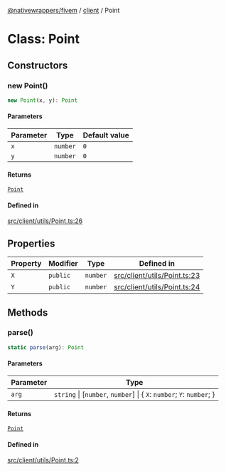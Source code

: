 [@nativewrappers/fivem](../../README.md) / [client](../README.md) / Point

# Class: Point

## Constructors

### new Point()

```ts
new Point(x, y): Point
```

#### Parameters

| Parameter | Type | Default value |
| ------ | ------ | ------ |
| `x` | `number` | `0` |
| `y` | `number` | `0` |

#### Returns

[`Point`](Point.md)

#### Defined in

[src/client/utils/Point.ts:26](https://github.com/nativewrappers/fivem/blob/48a3f351defb1a6508113ef71a8290d8cb1a458c/src/client/utils/Point.ts#L26)

## Properties

| Property | Modifier | Type | Defined in |
| ------ | ------ | ------ | ------ |
| `X` | `public` | `number` | [src/client/utils/Point.ts:23](https://github.com/nativewrappers/fivem/blob/48a3f351defb1a6508113ef71a8290d8cb1a458c/src/client/utils/Point.ts#L23) |
| `Y` | `public` | `number` | [src/client/utils/Point.ts:24](https://github.com/nativewrappers/fivem/blob/48a3f351defb1a6508113ef71a8290d8cb1a458c/src/client/utils/Point.ts#L24) |

## Methods

### parse()

```ts
static parse(arg): Point
```

#### Parameters

| Parameter | Type |
| ------ | ------ |
| `arg` | `string` \| [`number`, `number`] \| \{ `X`: `number`; `Y`: `number`; \} |

#### Returns

[`Point`](Point.md)

#### Defined in

[src/client/utils/Point.ts:2](https://github.com/nativewrappers/fivem/blob/48a3f351defb1a6508113ef71a8290d8cb1a458c/src/client/utils/Point.ts#L2)
